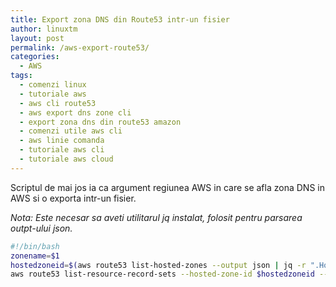 ```yaml
---
title: Export zona DNS din Route53 intr-un fisier
author: linuxtm
layout: post
permalink: /aws-export-route53/
categories:
  - AWS
tags:
  - comenzi linux
  - tutoriale aws
  - aws cli route53
  - aws export dns zone cli
  - export zona dns din route53 amazon
  - comenzi utile aws cli
  - aws linie comanda
  - tutoriale aws cli
  - tutoriale aws cloud
---
```


Scriptul de mai jos ia ca argument regiunea AWS in care se afla zona DNS in AWS si o exporta intr-un fisier.

<em>Nota: Este necesar sa aveti utilitarul *jq* instalat, folosit pentru parsarea outpt-ului json.</em>

```bash
#!/bin/bash
zonename=$1
hostedzoneid=$(aws route53 list-hosted-zones --output json | jq -r ".HostedZones[] | select(.Name == \"$zonename.\") | .Id" | cut -d'/' -f3)
aws route53 list-resource-record-sets --hosted-zone-id $hostedzoneid --output json | jq -jr '.ResourceRecordSets[] | "\(.Name) \t\(.TTL) \t\(.Type) \t\(.ResourceRecords[]?.Value)\n"'
```

